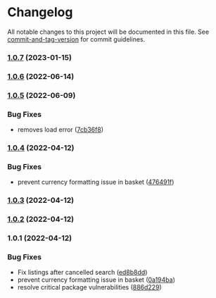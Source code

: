 # Changelog

All notable changes to this project will be documented in this file. See [commit-and-tag-version](https://github.com/absolute-version/commit-and-tag-version) for commit guidelines.

### [1.0.7](https://github.com/blackcodherbootcamp-assessments/unit04-assessment-react/compare/v1.0.6...v1.0.7) (2023-01-15)

### [1.0.6](https://github.com/blackcodherbootcamp-assessments/unit04-assessment-react/compare/v1.0.5...v1.0.6) (2022-06-14)

### [1.0.5](https://github.com/blackcodherbootcamp-assessments/unit04-assessment-react/compare/v1.0.4...v1.0.5) (2022-06-09)


### Bug Fixes

* removes load error ([7cb36f8](https://github.com/blackcodherbootcamp-assessments/unit04-assessment-react/commit/7cb36f863ac2812591ed8d27b3772deaf8b5d628))

### [1.0.4](https://github.com/blackcodherbootcamp-assessments/unit04-assessment-react/compare/v1.0.3...v1.0.4) (2022-04-12)


### Bug Fixes

* prevent currency formatting issue in basket ([476491f](https://github.com/blackcodherbootcamp-assessments/unit04-assessment-react/commit/476491fec68c5c14956236d76b46cc6bee298274))

### [1.0.3](https://github.com/blackcodherbootcamp-assessments/unit04-assessment-react/compare/v1.0.2...v1.0.3) (2022-04-12)

### [1.0.2](https://github.com/blackcodherbootcamp-assessments/unit04-assessment-react/compare/v1.0.1...v1.0.2) (2022-04-12)

### 1.0.1 (2022-04-12)


### Bug Fixes

* Fix listings after cancelled search ([ed8b8dd](https://github.com/blackcodherbootcamp-assessments/unit04-assessment-react/commit/ed8b8ddae53bc137e762de43268656d4da924ad8))
* prevent currency formatting issue in basket ([0a194ba](https://github.com/blackcodherbootcamp-assessments/unit04-assessment-react/commit/0a194ba968adb2bcedb1be784aaa7a6fa8b2354c))
* resolve critical package vulnerabilities ([886d229](https://github.com/blackcodherbootcamp-assessments/unit04-assessment-react/commit/886d229111a4f4efb09bc7f543affbe5f1cc6106))
